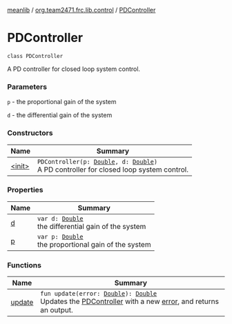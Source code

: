 [meanlib](../../index.md) / [org.team2471.frc.lib.control](../index.md) / [PDController](./index.md)

# PDController

`class PDController`

A PD controller for closed loop system control.

### Parameters

`p` - the proportional gain of the system

`d` - the differential gain of the system

### Constructors

| Name | Summary |
|---|---|
| [&lt;init&gt;](-init-.md) | `PDController(p: `[`Double`](https://kotlinlang.org/api/latest/jvm/stdlib/kotlin/-double/index.html)`, d: `[`Double`](https://kotlinlang.org/api/latest/jvm/stdlib/kotlin/-double/index.html)`)`<br>A PD controller for closed loop system control. |

### Properties

| Name | Summary |
|---|---|
| [d](d.md) | `var d: `[`Double`](https://kotlinlang.org/api/latest/jvm/stdlib/kotlin/-double/index.html)<br>the differential gain of the system |
| [p](p.md) | `var p: `[`Double`](https://kotlinlang.org/api/latest/jvm/stdlib/kotlin/-double/index.html)<br>the proportional gain of the system |

### Functions

| Name | Summary |
|---|---|
| [update](update.md) | `fun update(error: `[`Double`](https://kotlinlang.org/api/latest/jvm/stdlib/kotlin/-double/index.html)`): `[`Double`](https://kotlinlang.org/api/latest/jvm/stdlib/kotlin/-double/index.html)<br>Updates the [PDController](./index.md) with a new [error](update.md#org.team2471.frc.lib.control.PDController$update(kotlin.Double)/error), and returns an output. |
